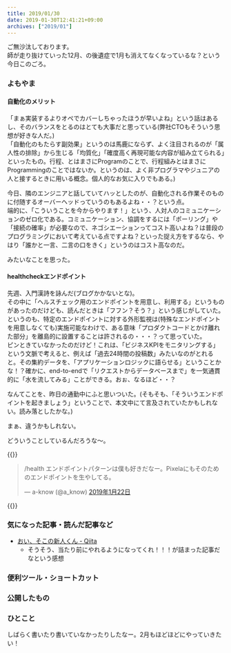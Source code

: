 ```yaml
---
title: 2019/01/30
date: 2019-01-30T12:41:21+09:00
archives: ["2019/01"]
---
```

ご無沙汰しております。  
師が走り抜けていった12月、の後遺症で1月も消えてなくなっているな？という今日このごろ。

### よもやま
#### 自動化のメリット
「まぁ実装するよりオペでカバーしちゃったほうが早いよね」という話はあるし、そのバランスをとるのはとても大事だと思っている(弊社CTOもそういう思想が好きな人だ。)  
「自動化のもたらす副効果」というのは馬鹿にならず、よく注目されるのが「属人性の排除」から生じる「均質化」「確度高く再現可能な内容が組み立てられる」といったもの。行程、とはまさにProgramのことで、行程組みとはまさにProgrammingのことではないか。というのは、よく非プログラマやジュニアの人と接するときに用いる概念。個人的なお気に入りでもある。)

今日、隣のエンジニアと話していてハッとしたのが、自動化される作業そのものに付随するオーバーヘッドっていうのもあるよね・・？という点。  
端的に、「こういうことを今からやります！」という、人対人のコミュニケーションのゼロ化である。コミュニケーション、協調をするには「ポーリング」や「接続の確率」が必要なので、ネゴシエーションってコスト高いよね？は普段のプログラミングにおいて考えている点ですよね？といった捉え方をするなら、やはり「誰かと一言、二言の口をきく」というのはコスト高なのだ。


みたいなことを思った。

#### healthcheckエンドポイント
先週、入門漢詩を詠んだ(ブログかかないとな)。  
その中に「ヘルスチェック用のエンドポイントを用意し、利用する」というものがあったのだけども、読んだときは「フフン？そう？」という感じがしていた。というのも、特定のエンドポイントに対する外形監視は(特殊なエンドポイントを用意しなくても)実施可能なわけで、ある意味「プロダクトコードとかけ離れた部分」を離島的に設置することは許されるの・・・？って思っていた。  
ピンときていなかったのだけど！これは、「ビジネスKPIをモニタリングする」という文脈で考えると、例えば「過去24時間の投稿数」みたいなのがとれると。その集約データを、「アプリケーションロジックに語らせる」ということかな！？確かに、end-to-endで「リクエストからデータベースまで」を一気通貫的に「水を流してみる」ことができる。おぉ、なるほど・・？

なんてことを、昨日の通勤中にふと思いついた。(そもそも、「そういうエンドポイントを起きましょう」ということで、本文中にて言及されていたかもしれない。読み落としたかな。)

まぁ、違うかもしれない。

どういうことしているんだろうな〜。

{{<html>}}
<blockquote class="twitter-tweet" data-lang="ja"><p lang="ja" dir="ltr">/health エンドポイントパターンは僕も好きだなー。Pixelaにもそのためのエンドポイントを生やしてる。</p>&mdash; a-know (@a_know) <a href="https://twitter.com/a_know/status/1087508685469827072?ref_src=twsrc%5Etfw">2019年1月22日</a></blockquote>
<script async src="https://platform.twitter.com/widgets.js" charset="utf-8"></script>
{{</html>}}


### 気になった記事・読んだ記事など
* [おい、そこの新人くん \- Qiita](https://qiita.com/rptrryo/items/465f9c0788e94186c5c5)
    * そうそう、当たり前にやれるようになってくれ！！！が詰まった記事だなという感想

### 便利ツール・ショートカット

### 公開したもの

### ひとこと

しばらく書いたり書いていなかったりしたなー。2月もほどほどにやっていきたい！